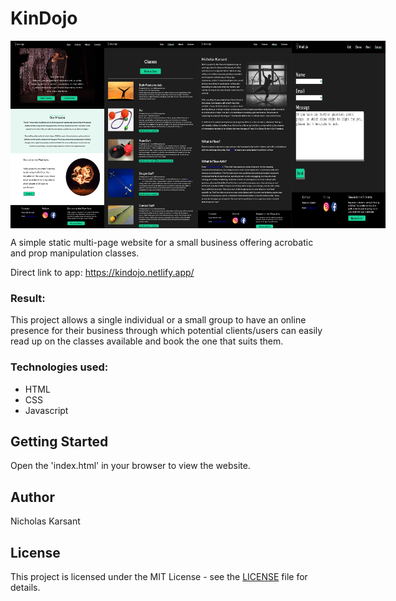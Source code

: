 # KinDojo
<div style="display: flex; justify-content: flex-start;">
<img src="images/example.jpg" alt="home page, a picture of a man on a seer wheel and another picture of a timelapse of fire dancing" width="150" height="300"/>

<img src="images/example2.jpg" alt="screenshot of classes offered, partial list" width="150" height="300"/>

<img src="images/example3.jpg" alt="screenshot of classes offered, partial list" width="150" height="300"/>

<img src="images/example4.jpg" alt="screenshot of classes offered, partial list" width="150" height="300"/>
</div>
 

A simple static multi-page website for a small business offering acrobatic and prop manipulation classes.  

Direct link to app: https://kindojo.netlify.app/


### Result:

This project allows a single individual or a small group to have an online presence for their business through which potential clients/users can easily read up on the classes available and book the one that suits them.


### Technologies used:

- HTML
- CSS
- Javascript




## Getting Started

Open the 'index.html' in your browser to view the website.



## Author
Nicholas Karsant
## License
This project is licensed under the MIT License - see the [LICENSE](LICENSE.md) file for details.